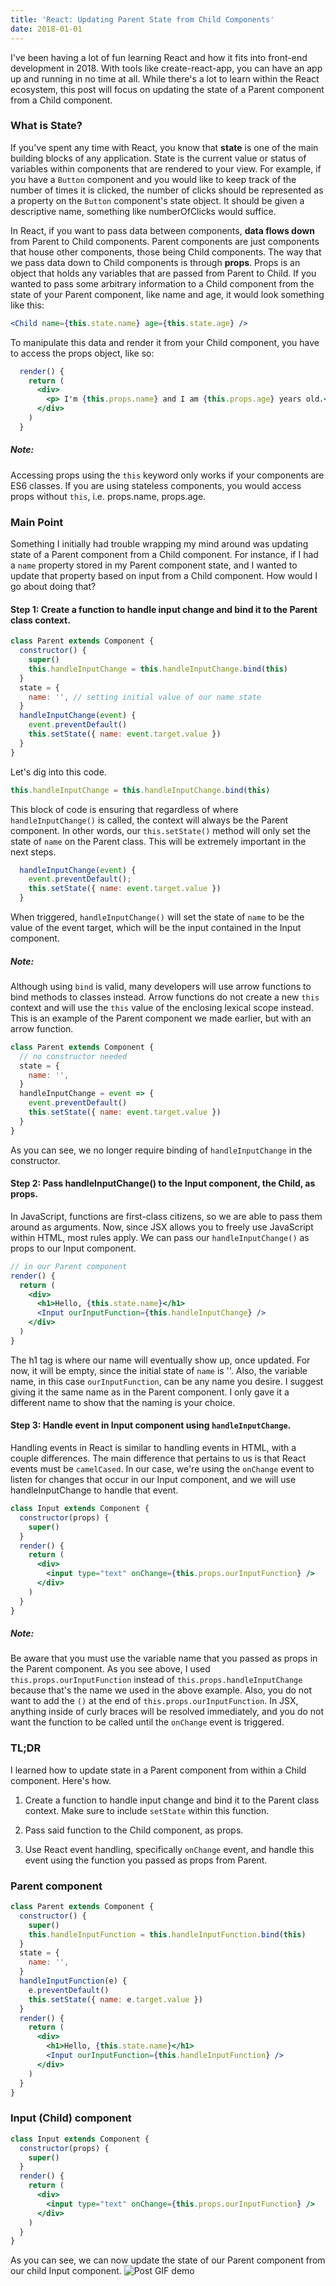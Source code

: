 ```yaml
---
title: 'React: Updating Parent State from Child Components'
date: 2018-01-01
---
```


I've been having a lot of fun learning React and how it fits into front-end development in 2018. With tools like create-react-app, you can have an app up and running in no time at all. While there's a lot to learn within the React ecosystem, this post will focus on updating the state of a Parent component from a Child component.

### What is State?

If you've spent any time with React, you know that **state** is one of the main building blocks of any application. State is the current value or status of variables within components that are rendered to your view. For example, if you have a `Button` component and you would like to keep track of the number of times it is clicked, the number of clicks should be represented as a property on the `Button` component's state object. It should be given a descriptive name, something like numberOfClicks would suffice.

In React, if you want to pass data between components, **data flows down** from Parent to Child components. Parent components are just components that house other components, those being Child components. The way that we pass data down to Child components is through **props**. Props is an object that holds any variables that are passed from Parent to Child. If you wanted to pass some arbitrary information to a Child component from the state of your Parent component, like name and age, it would look something like this:

```jsx
<Child name={this.state.name} age={this.state.age} />
```

To manipulate this data and render it from your Child component, you have to access the props object, like so:

```jsx
  render() {
    return (
      <div>
        <p> I'm {this.props.name} and I am {this.props.age} years old.</p>
      </div>
    )
  }
```

##### Note:

Accessing props using the `this` keyword only works if your components are ES6 classes. If you are using stateless components, you would access props without `this`, i.e. props.name, props.age.

### Main Point

Something I initially had trouble wrapping my mind around was updating state of a Parent component from a Child component. For instance, if I had a `name` property stored in my Parent component state, and I wanted to update that property based on input from a Child component. How would I go about doing that?

#### Step 1: Create a function to handle input change and bind it to the Parent class context.

```jsx
class Parent extends Component {
  constructor() {
    super()
    this.handleInputChange = this.handleInputChange.bind(this)
  }
  state = {
    name: '', // setting initial value of our name state
  }
  handleInputChange(event) {
    event.preventDefault()
    this.setState({ name: event.target.value })
  }
}
```

Let's dig into this code.

```javascript
this.handleInputChange = this.handleInputChange.bind(this)
```

This block of code is ensuring that regardless of where `handleInputChange()` is called, the context will always be the Parent component. In other words, our `this.setState()` method will only set the state of `name` on the Parent class. This will be extremely important in the next steps.

```jsx
  handleInputChange(event) {
    event.preventDefault();
    this.setState({ name: event.target.value })
  }
```

When triggered, `handleInputChange()` will set the state of `name` to be the value of the event target, which will be the input contained in the Input component.

##### Note:

Although using `bind` is valid, many developers will use arrow functions to bind methods to classes instead. Arrow functions do not create a new `this` context and will use the `this` value of the enclosing lexical scope instead. This is an example of the Parent component we made earlier, but with an arrow function.

```jsx
class Parent extends Component {
  // no constructor needed
  state = {
    name: '',
  }
  handleInputChange = event => {
    event.preventDefault()
    this.setState({ name: event.target.value })
  }
}
```

As you can see, we no longer require binding of `handleInputChange` in the constructor.

#### Step 2: Pass handleInputChange() to the Input component, the Child, as props.

In JavaScript, functions are first-class citizens, so we are able to pass them around as arguments. Now, since JSX allows you to freely use JavaScript within HTML, most rules apply. We can pass our `handleInputChange()` as props to our Input component.

```jsx
// in our Parent component
render() {
  return (
    <div>
      <h1>Hello, {this.state.name}</h1>
      <Input ourInputFunction={this.handleInputChange} />
    </div>
  )
}
```

The h1 tag is where our name will eventually show up, once updated. For now, it will be empty, since the initial state of `name` is ''. Also, the variable name, in this case `ourInputFunction`, can be any name you desire. I suggest giving it the same name as in the Parent component. I only gave it a different name to show that the naming is your choice.

#### Step 3: Handle event in Input component using `handleInputChange`.

Handling events in React is similar to handling events in HTML, with a couple differences. The main difference that pertains to us is that React events must be `camelCased`. In our case, we're using the `onChange` event to listen for changes that occur in our Input component, and we will use handleInputChange to handle that event.

```jsx
class Input extends Component {
  constructor(props) {
    super()
  }
  render() {
    return (
      <div>
        <input type="text" onChange={this.props.ourInputFunction} />
      </div>
    )
  }
}
```

##### Note:

Be aware that you must use the variable name that you passed as props in the Parent component. As you see above, I used `this.props.ourInputFunction` instead of `this.props.handleInputChange` because that's the name we used in the above example. Also, you do not want to add the `()` at the end of `this.props.ourInputFunction`. In JSX, anything inside of curly braces will be resolved immediately, and you do not want the function to be called until the `onChange` event is triggered.

### TL;DR

I learned how to update state in a Parent component from within a Child component. Here's how.

1. Create a function to handle input change and bind it to the Parent class context. Make sure to include `setState` within this function.

2. Pass said function to the Child component, as props.

3. Use React event handling, specifically `onChange` event, and handle this event using the function you passed as props from Parent.

### Parent component

```jsx
class Parent extends Component {
  constructor() {
    super()
    this.handleInputFunction = this.handleInputFunction.bind(this)
  }
  state = {
    name: '',
  }
  handleInputFunction(e) {
    e.preventDefault()
    this.setState({ name: e.target.value })
  }
  render() {
    return (
      <div>
        <h1>Hello, {this.state.name}</h1>
        <Input ourInputFunction={this.handleInputFunction} />
      </div>
    )
  }
}
```

### Input (Child) component

```jsx
class Input extends Component {
  constructor(props) {
    super()
  }
  render() {
    return (
      <div>
        <input type="text" onChange={this.props.ourInputFunction} />
      </div>
    )
  }
}
```

As you can see, we can now update the state of our Parent component from our child Input component.
![Post GIF demo](https://media.giphy.com/media/3oFzm5of4Hnnqs9yco/giphy.gif)
